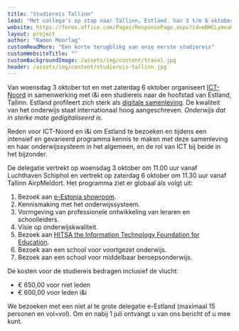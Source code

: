 ```yaml
---
title: "Studiereis Tallinn"
lead: "Met collega's op stap naar Tallinn, Estland. Van 3 t/m 6 oktober 2018."
website: https://forms.office.com/Pages/ResponsePage.aspx?id=eBHCLymeaUmPJtdreO9MNNphwHuEv0FDm7u7N1QXjX1UOE1ZVjVOME9WNk1CT1NQN1VWRllRM1ExNC4u
layout: project
author: "Ramon Moorlag"
customReadMore: "Een korte terugblikg van onze eerste studiereis"
customWebsiteTitle: ""
customBackgroundImage: /assets/img/content/travel.jpg
header: /assets/img/content/studiereis-tallinn.jpg
---
```


Van woensdag 3 oktober tot en met zaterdag 6 oktober organiseert [ICT-Noord](http://ict-noord.nl) in samenwerking met i&i een studiereis naar de hoofstad van Estland, Tallinn.
Estland profileert zich sterk als [digitale samenleving](https://e-estonia.com). De kwaliteit van het onderwijs staat internationaal hoog aangeschreven. *Onderwijs dat in sterke mate gedigitaliseerd is.*

Reden voor ICT-Noord en i&i om Estland te bezoeken en tijdens een intensief en gevarieerd programma kennis te maken met deze samenleving en haar onderwijssysteem in het algemeen, en de rol van ICT bij beide in het bijzonder.

De delegatie vertrekt op woensdag 3 oktober om 11.00 uur vanaf Luchthaven Schiphol en vertrekt op zaterdag 6 oktober om 11.30 uur vanaf Tallinn AirpMeldort.
Het programma ziet er globaal als volgt uit:

1. Bezoek aan [e-Estonia showroom](https://e-estonia.com/showroom).
2. Kennismaking met het onderwijssysteem.
3. Vormgeving van professionele ontwikkeling van leraren en schoolleiders.
4. Visie op onderwijskwaliteit.
5. Bezoek aan [HITSA the Information Technology Foundation for Education](https://www.hitsa.ee).
6. Bezoek aan een school voor voortgezet onderwijs.
7. Bezoek aan een school voor middelbaar beroepsonderwijs.

De kosten voor de studiereis bedragen inclusief de vlucht:

- € 650,00 voor niet leden
- € 600,00 voor leden i&i

We bezoeken met een niet al te grote delegatie e-Estland (maximaal 15 personen en vol=vol).
Om en nabij 1 juli ontvangt u van ons bericht of u mee kunt.
